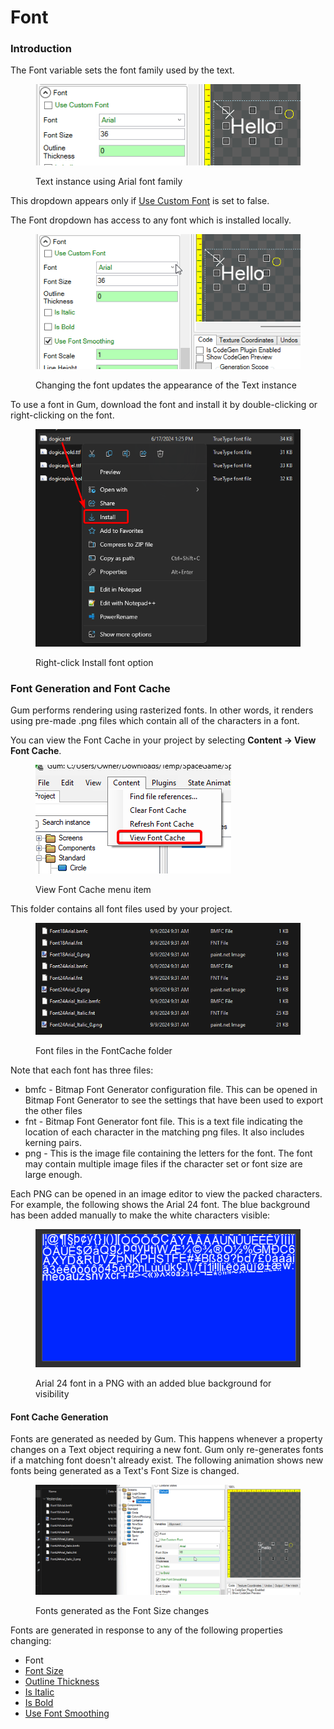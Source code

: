 # Font

### Introduction

The Font variable sets the font family used by the text.

<figure><img src="../../.gitbook/assets/image (3) (1) (1) (1).png" alt=""><figcaption><p>Text instance using Arial font family</p></figcaption></figure>

&#x20;This dropdown appears only if [Use Custom Font](use-custom-font.md) is set to false.

The Font dropdown has access to any font which is installed locally.

<figure><img src="../../.gitbook/assets/17_13 24 07.gif" alt=""><figcaption><p>Changing the font updates the appearance of the Text instance</p></figcaption></figure>

To use a font in Gum, download the font and install it by double-clicking or right-clicking on the font.

<figure><img src="../../.gitbook/assets/image (2) (1) (1) (1) (1) (1) (1) (1) (1) (1).png" alt=""><figcaption><p>Right-click Install font option</p></figcaption></figure>

### Font Generation and Font Cache

Gum performs rendering using rasterized fonts. In other words, it renders using pre-made .png files which contain all of the characters in a font.

You can view the Font Cache in your project by selecting **Content -> View Font Cache**.

<figure><img src="../../.gitbook/assets/image (1) (1) (1) (1) (1) (1) (1) (1) (1) (1) (1) (1) (1) (1).png" alt=""><figcaption><p>View Font Cache menu item</p></figcaption></figure>

This folder contains all font files used by your project.

<figure><img src="../../.gitbook/assets/image (2) (1) (1) (1) (1) (1) (1) (1).png" alt=""><figcaption><p>Font files in the FontCache folder</p></figcaption></figure>

Note that each font has three files:

* bmfc - Bitmap Font Generator configuration file. This can be opened in Bitmap Font Generator to see the settings that have been used to export the other files
* fnt - Bitmap Font Generator font file. This is a text file indicating the location of each character in the matching png files. It also includes kerning pairs.
* png - This is the image file containing the letters for the font. The font may contain multiple image files if the character set or font size are large enough.

Each PNG can be opened in an image editor to view the packed characters. For example, the following shows the Arial 24 font. The blue background has been added manually to make the white characters visible:

<figure><img src="../../.gitbook/assets/image (3) (1) (1).png" alt=""><figcaption><p>Arial 24 font in a PNG with an added blue background for visibility</p></figcaption></figure>

#### Font Cache Generation

Fonts are generated as needed by Gum. This happens whenever a property changes on a Text object requiring a new font. Gum only re-generates fonts if a matching font doesn't already exist. The following animation shows new fonts being generated as a Text's Font Size is changed.

<figure><img src="../../.gitbook/assets/10_06 18 46.gif" alt=""><figcaption><p>Fonts generated as the Font Size changes</p></figcaption></figure>

Fonts are generated in response to any of the following properties changing:

* Font
* [Font Size](font-size.md)
* [Outline Thickness](outlinethickness.md)
* [Is Italic](is-italic.md)
* [Is Bold](is-bold.md)
* [Use Font Smoothing](use-font-smoothing.md)

